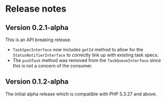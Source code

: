 # Release notes

## Version 0.2.1-alpha
This is an API breaking release.

 - `TaskSpecInterface` now includes `getId` method to allow for the `StatusNotifierInterface` to correctly link up with existing task specs.
 - The `pushTask` method was removed from the `TaskQueueInterface` since this is not a concern of the consumer.

## Version 0.1.2-alpha

The initial alpha release which is compatible with PHP 5.3.27 and above.